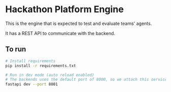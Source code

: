 # Hackathon Platform Engine

This is the engine that is expected to test and evaluate teams' agents.

It has a REST API to communicate with the backend.

## To run

```bash
# Install requirements
pip install -r requirements.txt

# Run in dev mode (auto reload enabled)
# The backends uses the default port of 8000, so we attach this service to port 8001
fastapi dev --port 8001
```
